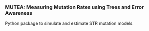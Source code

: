 ### MUTEA: Measuring Mutation Rates using Trees and Error Awareness
Python package to simulate and estimate STR mutation models
